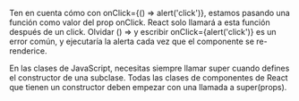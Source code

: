 Ten en cuenta cómo con onClick={() => alert('click')}, estamos pasando una función como valor del prop onClick. React solo llamará a esta función después de un click. Olvidar () => y escribir onClick={alert('click')} es un error común, y ejecutaría la alerta cada vez que el componente se re-renderice.


En las clases de JavaScript, necesitas siempre llamar super cuando defines el constructor de una subclase. Todas las clases de componentes de React que tienen un constructor deben empezar con una llamada a super(props).
